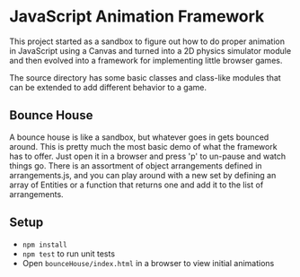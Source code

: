 # JavaScript Animation Framework

This project started as a sandbox to figure out how to do proper animation
in JavaScript using a Canvas and turned into a 2D physics simulator module
and then evolved into a framework for implementing little browser games.

The source directory has some basic classes and class-like modules that can
be extended to add different behavior to a game.

## Bounce House

A bounce house is like a sandbox, but whatever goes in gets bounced around.
This is pretty much the most basic demo of what the framework has to offer.
Just open it in a browser and press 'p' to un-pause and watch things go.
There is an assortment of object arrangements defined in arrangements.js,
and you can play around with a new set by defining an array of Entities or
a function that returns one and add it to the list of arrangements.

## Setup

   * `npm install`
   * `npm test` to run unit tests
   * Open `bounceHouse/index.html` in a browser to view initial animations
